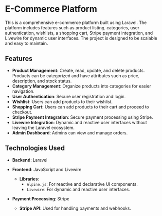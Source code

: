# E-Commerce Platform

This is a comprehensive e-commerce platform built using Laravel. The platform includes features such as product listing, categories, user authentication, wishlists, a shopping cart, Stripe payment integration, and Livewire for dynamic user interfaces. The project is designed to be scalable and easy to maintain.

## Features

- **Product Management**: Create, read, update, and delete products. Products can be categorized and have attributes such as price, description, and stock status.
- **Category Management**: Organize products into categories for easier navigation.
- **User Authentication**: Secure user registration and login.
- **Wishlist**: Users can add products to their wishlist.
- **Shopping Cart**: Users can add products to their cart and proceed to checkout.
- **Stripe Payment Integration**: Secure payment processing using Stripe.
- **Livewire Integration**: Dynamic and reactive user interfaces without leaving the Laravel ecosystem.
- **Admin Dashboard**: Admins can view and manage orders.

## Technologies Used

- **Backend**: Laravel
- **Frontend**: JavaScript and Livewire
  - **Libraries**: 
    - `Alpine.js`: For reactive and declarative UI components.
    - `Livewire`: For dynamic and reactive user interfaces.

- **Payment Processing**: Stripe
  - **Stripe API**: Used for handling payments and webhooks.
